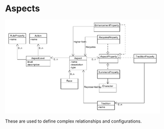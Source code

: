 # Aspects

![](../img/diagram/character_aspect.png)

These are used to define complex relationships and configurations.

